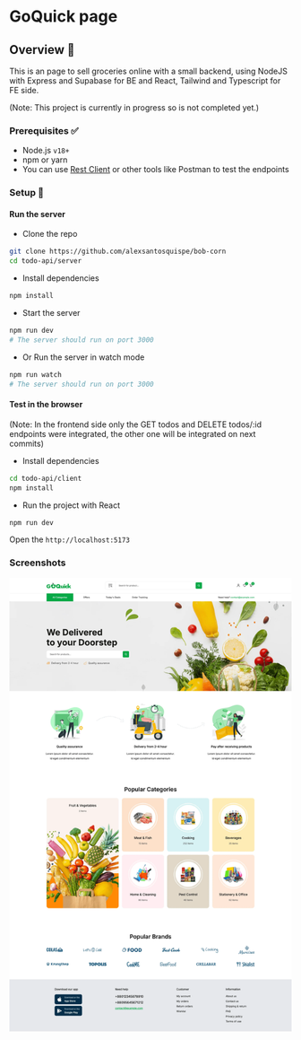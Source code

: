 # GoQuick page

## Overview 📌

This is an page to sell groceries online with a small backend, using NodeJS with Express and Supabase for BE and React, Tailwind and Typescript for FE side.

(Note: This project is currently in progress so is not completed yet.)

### Prerequisites ✅

- Node.js `v18+`
- npm or yarn
- You can use [Rest Client](https://marketplace.visualstudio.com/items?itemName=humao.rest-client) or other tools like Postman to test the endpoints

### Setup 🚀

#### Run the server

- Clone the repo

```bash
git clone https://github.com/alexsantosquispe/bob-corn
cd todo-api/server
```

- Install dependencies

```bash
npm install
```

- Start the server

```bash
npm run dev
# The server should run on port 3000
```

- Or Run the server in watch mode

```bash
npm run watch
# The server should run on port 3000
```

#### Test in the browser

(Note: In the frontend side only the GET todos and DELETE todos/:id endpoints were integrated, the other one will be integrated on next commits)

- Install dependencies

```bash
cd todo-api/client
npm install
```

- Run the project with React

```bash
npm run dev
```

Open the `http://localhost:5173`

### Screenshots

<div style="display:flex; gap: 12px;">
  <img src="./screenshots/go-quick.webp" alt="Desktop view" />
</div>
